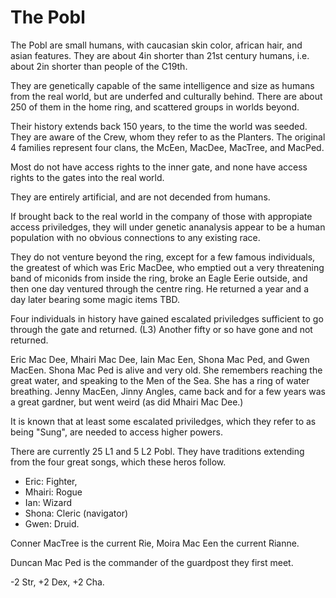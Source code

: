The Pobl
========

The Pobl are small humans, with caucasian skin color, african hair, and asian features.
They are about 4in shorter than 21st century humans, i.e. about 2in shorter than people of the C19th.

They are genetically capable of the same intelligence and
size as humans from the real world, but are underfed and culturally behind. 
There are about 250 of them in the home ring, and scattered groups in worlds beyond.

Their history extends back 150 years, to the time the world was seeded. They are aware of the Crew, whom they
refer to as the Planters. The original 4 families represent four clans, the McEen, MacDee, MacTree, and MacPed.

Most do not have access rights to the inner gate, and none have access rights to the gates into the real world.

They are entirely artificial, and are not decended from humans.

If brought back to the real world in the company of those with appropiate access priviledges, 
they will under genetic ananalysis appear to be a human population with no obvious connections to any existing race.

They do not venture beyond the ring, except for a few famous individuals, the greatest of which was Eric MacDee,
who emptied out a very threatening band of miconids from inside the ring, broke an Eagle Eerie outside,
and then one day ventured through the centre ring. He returned a year and a day later bearing some magic items TBD.

Four individuals in history have gained escalated priviledges sufficient to go through the gate and returned. (L3)
Another fifty or so have gone and not returned.

Eric Mac Dee, Mhairi Mac Dee, Iain Mac Een, Shona Mac Ped, and Gwen MacEen. Shona Mac Ped is alive and very old. She remembers
reaching the great water, and speaking to the Men of the Sea. She has a ring of water breathing. Jenny MacEen, 
Jinny Angles, came back and for a few years was a great gardner, but went weird (as did Mhairi Mac Dee.)

It is known that at least some escalated priviledges, which they refer to as being "Sung", 
are needed to access higher powers.

There are currently 25 L1 and 5 L2 Pobl. They have traditions extending from the four great songs, which these heros
follow. 

* Eric: Fighter, 
* Mhairi: Rogue
* Ian: Wizard
* Shona: Cleric (navigator)
* Gwen: Druid.

Conner MacTree is the current Rie, Moira Mac Een the current Rianne.

Duncan Mac Ped is the commander of the guardpost they first meet.

-2 Str, +2 Dex, +2 Cha.

